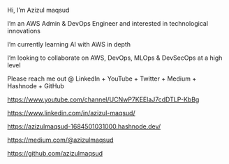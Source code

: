 Hi, I’m Azizul maqsud

I’m an AWS Admin & DevOps Engineer and interested in technological innovations

I’m currently learning AI with AWS in depth

I’m looking to collaborate on AWS, DevOps, MLOps & DevSecOps at a high level



Please reach me out @ LinkedIn + YouTube + Twitter + Medium + Hashnode + GitHub

https://www.youtube.com/channel/UCNwP7KEElaJ7cdDTLP-KbBg

https://www.linkedin.com/in/azizul-maqsud/

https://azizulmaqsud-1684501031000.hashnode.dev/

https://medium.com/@azizulmaqsud

https://github.com/azizulmaqsud



